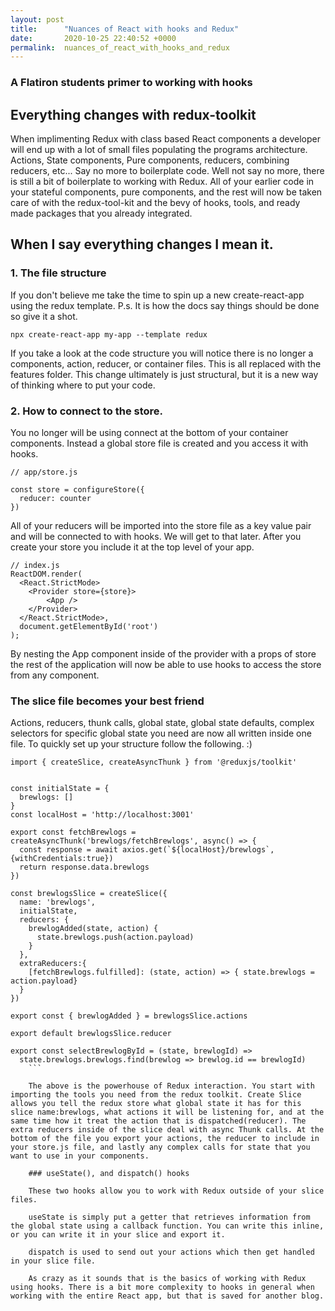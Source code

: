 ```yaml
---
layout: post
title:      "Nuances of React with hooks and Redux"
date:       2020-10-25 22:40:52 +0000
permalink:  nuances_of_react_with_hooks_and_redux
---
```


### A Flatiron students primer to working with hooks

## Everything changes with redux-toolkit

When implimenting Redux with class based React components a developer will end up with a lot of small files populating the programs architecture. Actions, State components, Pure components, reducers, combining reducers, etc... Say no more to boilerplate code. Well not say no more, there is still a bit of boilerplate to working with Redux. All of your earlier code in your stateful components, pure components, and the rest will now be taken care of with the redux-tool-kit and the bevy of hooks, tools, and ready made packages that you already integrated.



## When I say everything changes I mean it.

### 1. The file structure

If you don't believe me take the time to spin up a new create-react-app using the redux template. P.s. It is how the docs say things should be done so give it a shot. 

```npx create-react-app my-app --template redux```

If you take a look at the code structure you will notice there is no longer a components, action, reducer, or container files. This is all replaced with the features folder. This change ultimately is just structural, but it is a new way of thinking where to put your code.

### 2. How to connect to the store.

You no longer will be using connect at the bottom of your container components. Instead a global store file is created and you access it with hooks. 

```
// app/store.js

const store = configureStore({
  reducer: counter
})
```
All of your reducers will be imported into the store file as a key value pair and will be connected to with hooks. We will get to that later. After you create your store you include it at the top level of your app.

```
// index.js
ReactDOM.render(
  <React.StrictMode>
    <Provider store={store}>
        <App />
    </Provider>
  </React.StrictMode>,
  document.getElementById('root')
);
```

By nesting the App component inside of the provider with a props of store the rest of the application will now be able to use hooks to access the store from any component. 

### The slice file becomes your best friend

Actions, reducers, thunk calls, global state, global state defaults, complex selectors for specific global state you need are now all written inside one file. To quickly set up your structure follow the following. :)

```
import { createSlice, createAsyncThunk } from '@reduxjs/toolkit'


const initialState = {
  brewlogs: []
}
const localHost = 'http://localhost:3001'

export const fetchBrewlogs = createAsyncThunk('brewlogs/fetchBrewlogs', async() => {
  const response = await axios.get(`${localHost}/brewlogs`, {withCredentials:true})
  return response.data.brewlogs
})

const brewlogsSlice = createSlice({
  name: 'brewlogs',
  initialState,
  reducers: {
    brewlogAdded(state, action) {
      state.brewlogs.push(action.payload)
    }
  },
  extraReducers:{
    [fetchBrewlogs.fulfilled]: (state, action) => { state.brewlogs = action.payload}
  }
})

export const { brewlogAdded } = brewlogsSlice.actions

export default brewlogsSlice.reducer

export const selectBrewlogById = (state, brewlogId) => 
  state.brewlogs.brewlogs.find(brewlog => brewlog.id == brewlogId)
	```
	
	The above is the powerhouse of Redux interaction. You start with importing the tools you need from the redux toolkit. Create Slice allows you tell the redux store what global state it has for this slice name:brewlogs, what actions it will be listening for, and at the same time how it treat the action that is dispatched(reducer). The extra reducers inside of the slice deal with async Thunk calls. At the bottom of the file you export your actions, the reducer to include in your store.js file, and lastly any complex calls for state that you want to use in your components. 
	
	### useState(), and dispatch() hooks
	
	These two hooks allow you to work with Redux outside of your slice files.
	
	useState is simply put a getter that retrieves information from the global state using a callback function. You can write this inline, or you can write it in your slice and export it.
	
	dispatch is used to send out your actions which then get handled in your slice file.
	
	As crazy as it sounds that is the basics of working with Redux using hooks. There is a bit more complexity to hooks in general when working with the entire React app, but that is saved for another blog. 
	
	
